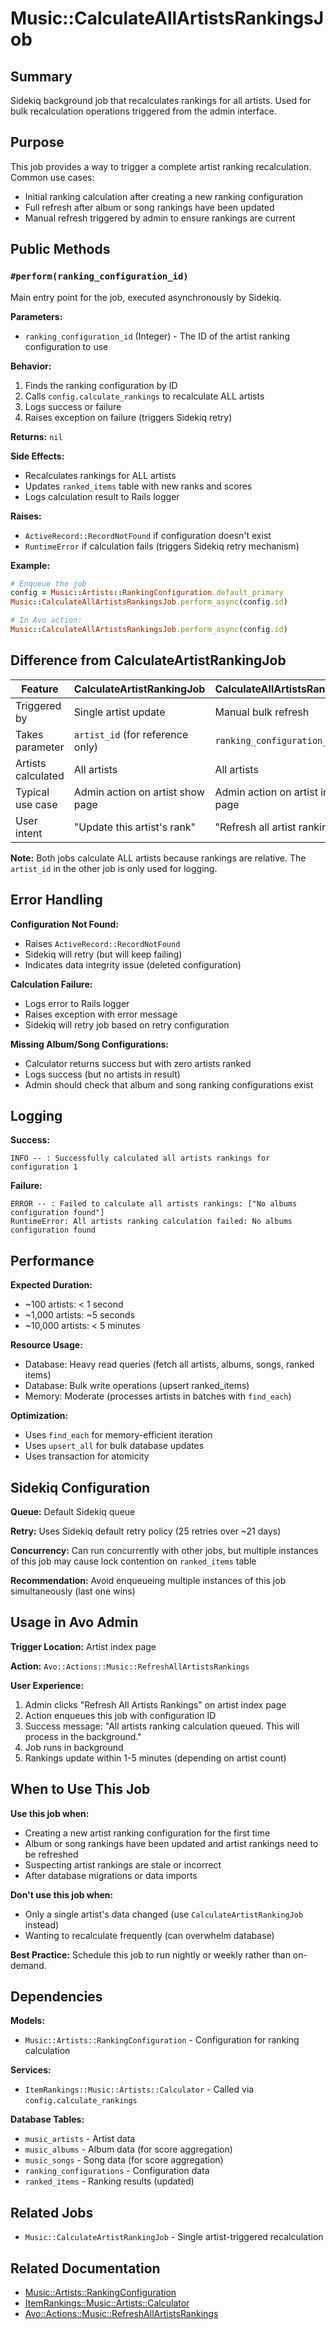 # Music::CalculateAllArtistsRankingsJob

## Summary
Sidekiq background job that recalculates rankings for all artists. Used for bulk recalculation operations triggered from the admin interface.

## Purpose
This job provides a way to trigger a complete artist ranking recalculation. Common use cases:
- Initial ranking calculation after creating a new ranking configuration
- Full refresh after album or song rankings have been updated
- Manual refresh triggered by admin to ensure rankings are current

## Public Methods

### `#perform(ranking_configuration_id)`
Main entry point for the job, executed asynchronously by Sidekiq.

**Parameters:**
- `ranking_configuration_id` (Integer) - The ID of the artist ranking configuration to use

**Behavior:**
1. Finds the ranking configuration by ID
2. Calls `config.calculate_rankings` to recalculate ALL artists
3. Logs success or failure
4. Raises exception on failure (triggers Sidekiq retry)

**Returns:** `nil`

**Side Effects:**
- Recalculates rankings for ALL artists
- Updates `ranked_items` table with new ranks and scores
- Logs calculation result to Rails logger

**Raises:**
- `ActiveRecord::RecordNotFound` if configuration doesn't exist
- `RuntimeError` if calculation fails (triggers Sidekiq retry mechanism)

**Example:**
```ruby
# Enqueue the job
config = Music::Artists::RankingConfiguration.default_primary
Music::CalculateAllArtistsRankingsJob.perform_async(config.id)

# In Avo action:
Music::CalculateAllArtistsRankingsJob.perform_async(config.id)
```

## Difference from CalculateArtistRankingJob

| Feature | CalculateArtistRankingJob | CalculateAllArtistsRankingsJob |
|---------|---------------------------|--------------------------------|
| Triggered by | Single artist update | Manual bulk refresh |
| Takes parameter | `artist_id` (for reference only) | `ranking_configuration_id` |
| Artists calculated | All artists | All artists |
| Typical use case | Admin action on artist show page | Admin action on artist index page |
| User intent | "Update this artist's rank" | "Refresh all artist rankings" |

**Note:** Both jobs calculate ALL artists because rankings are relative. The `artist_id` in the other job is only used for logging.

## Error Handling

**Configuration Not Found:**
- Raises `ActiveRecord::RecordNotFound`
- Sidekiq will retry (but will keep failing)
- Indicates data integrity issue (deleted configuration)

**Calculation Failure:**
- Logs error to Rails logger
- Raises exception with error message
- Sidekiq will retry job based on retry configuration

**Missing Album/Song Configurations:**
- Calculator returns success but with zero artists ranked
- Logs success (but no artists in result)
- Admin should check that album and song ranking configurations exist

## Logging

**Success:**
```
INFO -- : Successfully calculated all artists rankings for configuration 1
```

**Failure:**
```
ERROR -- : Failed to calculate all artists rankings: ["No albums configuration found"]
RuntimeError: All artists ranking calculation failed: No albums configuration found
```

## Performance

**Expected Duration:**
- ~100 artists: < 1 second
- ~1,000 artists: ~5 seconds
- ~10,000 artists: < 5 minutes

**Resource Usage:**
- Database: Heavy read queries (fetch all artists, albums, songs, ranked items)
- Database: Bulk write operations (upsert ranked_items)
- Memory: Moderate (processes artists in batches with `find_each`)

**Optimization:**
- Uses `find_each` for memory-efficient iteration
- Uses `upsert_all` for bulk database updates
- Uses transaction for atomicity

## Sidekiq Configuration

**Queue:** Default Sidekiq queue

**Retry:** Uses Sidekiq default retry policy (25 retries over ~21 days)

**Concurrency:** Can run concurrently with other jobs, but multiple instances of this job may cause lock contention on `ranked_items` table

**Recommendation:** Avoid enqueueing multiple instances of this job simultaneously (last one wins)

## Usage in Avo Admin

**Trigger Location:** Artist index page

**Action:** `Avo::Actions::Music::RefreshAllArtistsRankings`

**User Experience:**
1. Admin clicks "Refresh All Artists Rankings" on artist index page
2. Action enqueues this job with configuration ID
3. Success message: "All artists ranking calculation queued. This will process in the background."
4. Job runs in background
5. Rankings update within 1-5 minutes (depending on artist count)

## When to Use This Job

**Use this job when:**
- Creating a new artist ranking configuration for the first time
- Album or song rankings have been updated and artist rankings need to be refreshed
- Suspecting artist rankings are stale or incorrect
- After database migrations or data imports

**Don't use this job when:**
- Only a single artist's data changed (use `CalculateArtistRankingJob` instead)
- Wanting to recalculate frequently (can overwhelm database)

**Best Practice:** Schedule this job to run nightly or weekly rather than on-demand.

## Dependencies

**Models:**
- `Music::Artists::RankingConfiguration` - Configuration for ranking calculation

**Services:**
- `ItemRankings::Music::Artists::Calculator` - Called via `config.calculate_rankings`

**Database Tables:**
- `music_artists` - Artist data
- `music_albums` - Album data (for score aggregation)
- `music_songs` - Song data (for score aggregation)
- `ranking_configurations` - Configuration data
- `ranked_items` - Ranking results (updated)

## Related Jobs
- `Music::CalculateArtistRankingJob` - Single artist-triggered recalculation

## Related Documentation
- [Music::Artists::RankingConfiguration](/home/shane/dev/the-greatest/docs/models/music/artists/ranking_configuration.md)
- [ItemRankings::Music::Artists::Calculator](/home/shane/dev/the-greatest/docs/lib/item_rankings/music/artists/calculator.md)
- [Avo::Actions::Music::RefreshAllArtistsRankings](/home/shane/dev/the-greatest/docs/avo/actions/music/refresh_all_artists_rankings.md)
